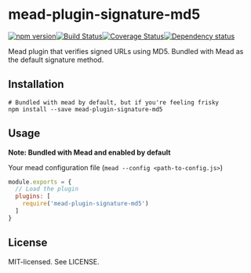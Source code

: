 # mead-plugin-signature-md5

[![npm version](http://img.shields.io/npm/v/mead-plugin-signature-md5.svg?style=flat-square)](http://browsenpm.org/package/mead-plugin-signature-md5)[![Build Status](http://img.shields.io/travis/rexxars/mead-plugin-signature-md5/master.svg?style=flat-square)](https://travis-ci.org/rexxars/mead-plugin-signature-md5)[![Coverage Status](https://img.shields.io/coveralls/rexxars/mead-plugin-signature-md5/master.svg?style=flat-square)](https://coveralls.io/github/rexxars/mead-plugin-signature-md5)[![Dependency status](https://img.shields.io/david/rexxars/mead-plugin-signature-md5.svg?style=flat-square)](https://david-dm.org/rexxars/mead-plugin-signature-md5)

Mead plugin that verifies signed URLs using MD5. Bundled with Mead as the default signature method.

## Installation

```shell
# Bundled with mead by default, but if you're feeling frisky
npm install --save mead-plugin-signature-md5
```

## Usage

**Note: Bundled with Mead and enabled by default**

Your mead configuration file (`mead --config <path-to-config.js>`)

```js
module.exports = {
  // Load the plugin
  plugins: [
    require('mead-plugin-signature-md5')
  ]
}
```

## License

MIT-licensed. See LICENSE.
